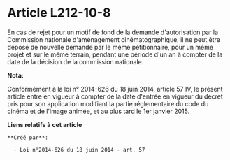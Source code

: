 # Article L212-10-8

En cas de rejet pour un motif de fond de la demande d'autorisation par la Commission nationale d'aménagement
cinématographique, il ne peut être déposé de nouvelle demande par le même pétitionnaire, pour un même projet et sur le même
terrain, pendant une période d'un an à compter de la date de la décision de la commission nationale.

**Nota:**

Conformément à la loi n° 2014-626 du 18 juin 2014, article 57 IV, le présent article entre en vigueur à compter de la date
d'entrée en vigueur du décret pris pour son application modifiant la partie réglementaire du code du cinéma et de l'image
animée, et au plus tard le 1er janvier 2015.

**Liens relatifs à cet article**

	**Créé par**:

	  - Loi n°2014-626 du 18 juin 2014 - art. 57

